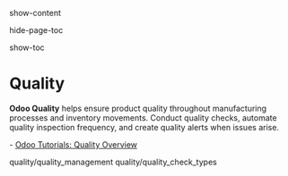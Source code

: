show-content  

hide-page-toc  

show-toc  

# Quality

**Odoo Quality** helps ensure product quality throughout manufacturing
processes and inventory movements. Conduct quality checks, automate
quality inspection frequency, and create quality alerts when issues
arise.

<div class="seealso">

\- [Odoo Tutorials: Quality
Overview](https://www.odoo.com/slides/slide/quality-overview-5590)

</div>

<div class="toctree" titlesonly="">

quality/quality_management quality/quality_check_types

</div>
